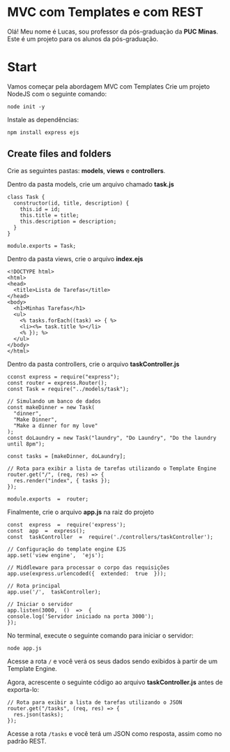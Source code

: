 # MVC com Templates e com REST

Olá! Meu nome é Lucas, sou professor da pós-graduação da **PUC Minas**. Este é um projeto para os alunos da pós-graduação.

# Start

Vamos começar pela abordagem MVC com Templates
Crie um projeto NodeJS com o seguinte comando:

```
node init -y
```

Instale as dependências:

```
npm install express ejs
```

## Create files and folders

Crie as seguintes pastas: **models**, **views** e **controllers**.

Dentro da pasta models, crie um arquivo chamado **task.js**

```
class Task {
  constructor(id, title, description) {
    this.id = id;
    this.title = title;
    this.description = description;
  }
}

module.exports = Task;
```

Dentro da pasta views, crie o arquivo **index.ejs**

```
<!DOCTYPE html>
<html>
<head>
  <title>Lista de Tarefas</title>
</head>
<body>
  <h1>Minhas Tarefas</h1>
  <ul>
    <% tasks.forEach((task) => { %>
    <li><%= task.title %></li>
    <% }); %>
  </ul>
</body>
</html>
```

Dentro da pasta controllers, crie o arquivo **taskController.js**

```
cconst express = require("express");
const router = express.Router();
const Task = require("../models/task");

// Simulando um banco de dados
const makeDinner = new Task(
  "dinner",
  "Make Dinner",
  "Make a dinner for my love"
);
const doLaundry = new Task("laundry", "Do Laundry", "Do the laundry until 8pm");

const tasks = [makeDinner, doLaundry];

// Rota para exibir a lista de tarefas utilizando o Template Engine
router.get("/", (req, res) => {
  res.render("index", { tasks });
});

module.exports  =  router;
```

Finalmente, crie o arquivo **app.js** na raiz do projeto

```
const  express  =  require('express');
const  app  =  express();
const  taskController  =  require('./controllers/taskController');

// Configuração do template engine EJS
app.set('view engine',  'ejs');

// Middleware para processar o corpo das requisições
app.use(express.urlencoded({  extended:  true  }));

// Rota principal
app.use('/',  taskController);

// Iniciar o servidor
app.listen(3000,  ()  =>  {
console.log('Servidor iniciado na porta 3000');
});
```

No terminal, execute o seguinte comando para iniciar o servidor:

```
node app.js
```

Acesse a rota `/` e você verá os seus dados sendo exibidos à partir de um Template Engine.

Agora, acrescente o seguinte código ao arquivo **taskController.js** antes de exporta-lo:

```
// Rota para exibir a lista de tarefas utilizando o JSON
router.get("/tasks", (req, res) => {
  res.json(tasks);
});
```

Acesse a rota `/tasks` e você terá um JSON como resposta, assim como no padrão REST.
